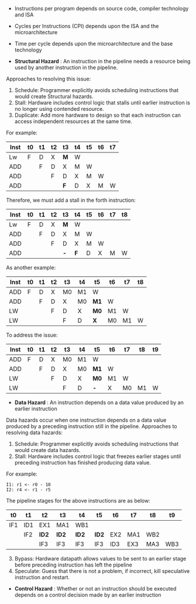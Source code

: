 
* Instructions per program depends on source code, compiler technology and ISA

* Cycles per Instructions (CPI) depends upon the ISA and the microarchitecture

* Time per cycle depends upon the microarchitecture and the base technology

* **Structural Hazard** : An instruction in the pipeline needs a resource being used by another instruction in the pipeline.

Approaches to resolving this issue:
1. Schedule: Programmer explicitly avoids scheduling instructions that would create Structural hazards.
2. Stall: Hardware includes control logic that stalls until earlier instruction is no longer using contended resource.
3. Duplicate: Add more hardware to design so that each instruction can access independent resources at the same time.

For example:

|__Inst__|t0|t1|t2|t3|t4|t5|t6|t7|
|------|--------|---|---|---|---|---|---|---|
|Lw|F|D|X|__M__|W|
|ADD||F|D|X|M|W|
|ADD|||F|D|X|M|W|
|ADD||||__F__|D|X|M|W|

Therefore, we must add a stall in the forth instruction:

|__Inst__|t0|t1|t2|t3|t4|t5|t6|t7|t8|
|------|--------|---|---|---|---|---|---|---|---|
|Lw|F|D|X|__M__|W|
|ADD||F|D|X|M|W|
|ADD|||F|D|X|M|W|
|ADD||||__-__|__F__|D|X|M|W|

As another example:

|__Inst__|t0|t1|t2|t3|t4|t5|t6|t7|t8|
|------|--------|---|---|---|---|---|---|---|---|
|ADD|F|D|X|M0|M1|W|
|ADD||F|D|X|M0|__M1__|W|
|LW|||F|D|X|__M0__|M1|W
|LW||||F|D|__X__|M0|M1|W|

To address the issue:

|__Inst__|t0|t1|t2|t3|t4|t5|t6|t7|t8|t9|
|------|--------|---|---|---|---|---|---|---|---|---|
|ADD|F|D|X|M0|M1|W|
|ADD||F|D|X|M0|__M1__|W|
|LW|||F|D|X|__M0__|M1|W
|LW||||F|D|__-__|X|M0|M1|W|

* **Data Hazard** : An instruction depends on a data value produced by an earlier instruction

Data hazards occur when one instruction depends on a data value produced by a preceding instruction still in the pipeline. Approaches to resolving data hazards:
1. Schedule: Programmer explicitly avoids scheduling instructions that would create data hazards.
2. Stall: Hardware includes control logic that freezes earlier stages until preceding instruction has finished producing data value.

For example:
```
I1: r1 <- r0 - 10
I2: r4 <- r1 - r5
```
The pipeline stages for the above instructions are as below:

|t0|t1|t2|t3|t4|t5|t6|t7|t8|t9|
|--------|---|---|---|---|---|---|---|---|---|
|IF1|ID1|EX1|MA1|WB1|
|   |IF2|__ID2__|__ID2__|__ID2__|__ID2__|EX2|MA1|WB2|
|   |   |IF3|IF3|IF3|IF3|ID3|EX3|MA3|WB3|


3. Bypass: Hardware datapath allows values to be sent to an earlier stage before preceding instruction has left the pipeline
4. Speculate: Guess that there is not a problem, if incorrect, kill speculative instruction and restart.




* **Control Hazard** : Whether or not an instruction should be executed depends on a control decision made by an earlier instruction
